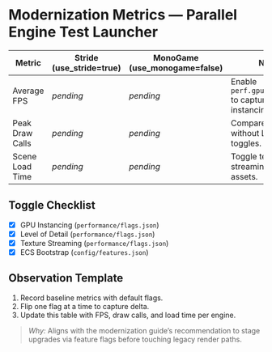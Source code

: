 # Modernization Metrics — Parallel Engine Test Launcher

| Metric | Stride (use_stride=true) | MonoGame (use_monogame=false) | Notes |
| --- | --- | --- | --- |
| Average FPS | _pending_ | _pending_ | Enable <code>perf.gpu_instancing</code> to capture instancing delta. |
| Peak Draw Calls | _pending_ | _pending_ | Compare with and without LOD toggles. |
| Scene Load Time | _pending_ | _pending_ | Toggle texture streaming for large assets. |

## Toggle Checklist

- [x] GPU Instancing (`performance/flags.json`)
- [x] Level of Detail (`performance/flags.json`)
- [x] Texture Streaming (`performance/flags.json`)
- [x] ECS Bootstrap (`config/features.json`)

## Observation Template

1. Record baseline metrics with default flags.
2. Flip one flag at a time to capture delta.
3. Update this table with FPS, draw calls, and load time per engine.

> _Why:_ Aligns with the modernization guide’s recommendation to stage upgrades via feature flags before touching legacy render paths.

